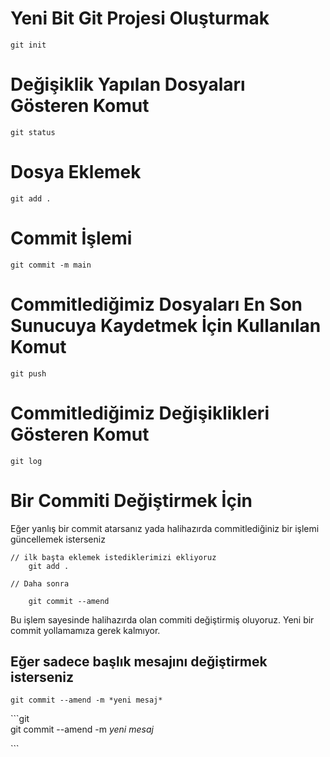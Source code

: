 

# Yeni Bit Git Projesi Oluşturmak

```
git init
```

# Değişiklik Yapılan Dosyaları Gösteren Komut

```
git status
```

# Dosya Eklemek


```
git add .
```


# Commit İşlemi

```
git commit -m main
```


# Commitlediğimiz Dosyaları En Son Sunucuya Kaydetmek İçin Kullanılan Komut

```
git push
```

# Commitlediğimiz Değişiklikleri Gösteren Komut

```
git log
```

# Bir Commiti Değiştirmek İçin 

Eğer yanlış bir commit atarsanız yada halihazırda commitlediğiniz bir işlemi
güncellemek isterseniz

```
// ilk başta eklemek istediklerimizi ekliyoruz
    git add . 

// Daha sonra 

    git commit --amend
```
Bu işlem sayesinde halihazırda olan commiti değiştirmiş oluyoruz. Yeni bir commit yollamamıza 
gerek kalmıyor.

## Eğer sadece başlık mesajını değiştirmek isterseniz

    
    git commit --amend -m *yeni mesaj*
    

\```git\
 git commit --amend -m *yeni mesaj*

\```
